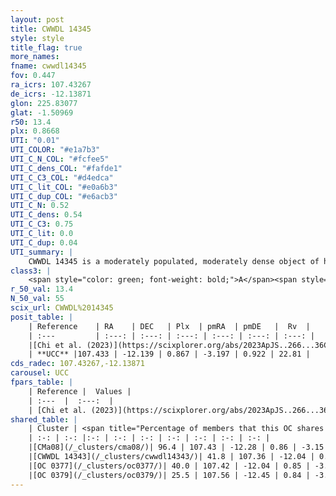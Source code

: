 ```yaml
---
layout: post
title: CWWDL 14345
style: style
title_flag: true
more_names: 
fname: cwwdl14345
fov: 0.447
ra_icrs: 107.43267
de_icrs: -12.13871
glon: 225.83077
glat: -1.50969
r50: 13.4
plx: 0.8668
UTI: "0.01"
UTI_COLOR: "#e1a7b3"
UTI_C_N_COL: "#fcfee5"
UTI_C_dens_COL: "#fafde1"
UTI_C_C3_COL: "#d4edca"
UTI_C_lit_COL: "#e0a6b3"
UTI_C_dup_COL: "#e6acb3"
UTI_C_N: 0.52
UTI_C_dens: 0.54
UTI_C_C3: 0.75
UTI_C_lit: 0.0
UTI_C_dup: 0.04
UTI_summary: |
    CWWDL 14345 is a moderately populated, moderately dense object of high C3 quality. It was recently reported in the literature.<br><br><span style="color: #99180f; font-weight: bold;">Warning: </span>This is very likely a duplicate object, which shares a large percentage of members with at least one previously reported entry, and a moderate percentage with at least one entry reported in the same catalogue.
class3: |
    <span style="color: green; font-weight: bold;">A</span><span style="color: #FFC300; font-weight: bold;">B</span>
r_50_val: 13.4
N_50_val: 55
scix_url: CWWDL%2014345
posit_table: |
    | Reference    | RA    | DEC   | Plx  | pmRA  | pmDE   |  Rv  |
    | :---         | :---: | :---: | :---: | :---: | :---: | :---: |
    |[Chi et al. (2023)](https://scixplorer.org/abs/2023ApJS..266...36C) | 107.519 | -12.331 | 0.914 | -3.171 | 0.953 | 21.356 |
    | **UCC** |107.433 | -12.139 | 0.867 | -3.197 | 0.922 | 22.81 | 
cds_radec: 107.43267,-12.13871
carousel: UCC
fpars_table: |
    | Reference |  Values |
    | :---  |  :---:  |
    | [Chi et al. (2023)](https://scixplorer.org/abs/2023ApJS..266...36C) | `logAge=6.23, Z=-0.88` |
shared_table: |
    | Cluster | <span title="Percentage of members that this OC shares with the ones listed">%</span>   | RA   | DEC   | Plx   | pmRA  | pmDE  | Rv | UTI |
    | :-: | :-: |:-: | :-: | :-: | :-: | :-: | :-: | :-: |
    |[CMa08](/_clusters/cma08/)| 96.4 | 107.43 | -12.28 | 0.86 | -3.15 | 0.88 | 26.44 |0.5 |
    |[CWWDL 14343](/_clusters/cwwdl14343/)| 41.8 | 107.36 | -12.04 | 0.85 | -3.28 | 0.96 | 21.1 |0.01 |
    |[OC 0377](/_clusters/oc0377/)| 40.0 | 107.42 | -12.04 | 0.85 | -3.26 | 0.94 | 20.73 |0.0 |
    |[OC 0379](/_clusters/oc0379/)| 25.5 | 107.56 | -12.45 | 0.84 | -3.05 | 0.84 | 25.92 |0.0 |
---
```

